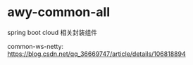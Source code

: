 # awy-common-all
spring boot cloud 相关封装组件

common-ws-netty: https://blog.csdn.net/qq_36669747/article/details/106818894
